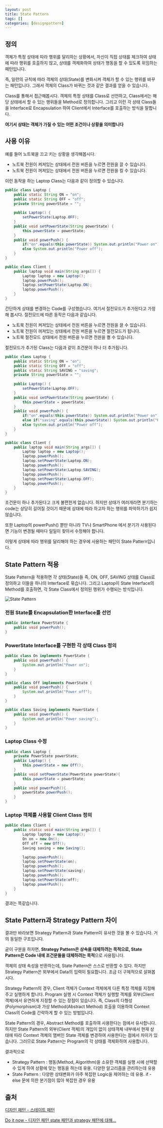 ```yaml
---
layout: post
title: State Pattern
tags: []
categories: [designpattern]
---
```


## 정의

객체가 특정 상태에 따라 행위를 달리하는 상황에서, 자신이 직접 상태를 체크하여 상태에 따라 행위를 호출하지 않고, 상태를 객체화하여 상태가 행동을 할 수 있도록 위임하는 패턴입니다.

즉, 일련의 규칙에 따라 객체의 상태(State)를 변화시켜 객체가 할 수 있는 행위를 바꾸는 패턴입니다. 그래서 객체의 Class가 바뀌는 것과 같은 결과를 얻을 수 있습니다.

Class를 통해서 접근해봅시다. 객체의 특정 상태를 Class로 선언하고, Class에서는 해당 상태에서 할 수 있는 행위들을 Method로 정의합니다. 그리고 이런 각 상태 Class들을 Interface로 Encapsulation 하여 Client에서 Interface를 호출하는 방식을 말합니다.

**여기서 상태는 객체가 가질 수 있는 어떤 조건이나 상황을 의미합니다**

## 사용 이유

예를 들어 노트북을 끄고 키는 상황을 생각해봅시다.

* 노트북 전원이 켜져있는 상태에서 전원 버튼을 누르면 전원을 끌 수 있습니다.
* 노트북 전원이 꺼져있는 상태에서 전원 버튼을 누르면 전원을 킬 수 있습니다.

이런 동작을 하는 Laptop Class는 다음과 같이 정의할 수 있습니다.

```java
public class Laptop {
    public static String ON = "on";
    public static String OFF = "off";
    private String powerState = "";
    
    public Laptop() {
        setPowerState(Laptop.OFF);
    }
   	public void setPowerState(String powerState) {
        this.powerState = powerState;
    }
    public void powerPush() {
        if("on".equals(this.powerState)) System.out.println("Power on");
        else System.out.println("Power off");
    }
}
```

```java
public class Client {
    public laptop void main(String args[]) {
        Laptop laptop = new Laptop();
        laptop.powerPush();
        laptop.setPowerState(Laptop.ON);
        laptop.powerPush();
    }
}
```

간단하게 상태를 변경하는 Code를 구성했습니다. 여기서 절전모드가 추가된다고 가정해 봅시다. 절전모드에 따른 동작은 다음과 같습니다.

* 노트북 전원이 켜져있는 상태에서 전원 버튼을 누르면 전원을 끌 수 있습니다.
* 노트북 전원이 꺼져있는 상태에서 전원 버튼을 누르면 절전모드가 됩니다.
* 노트북 절전모드 상태에서 전원 버튼을 누르면 전원을 켤 수 있습니다.

절전모드가 추가된 Class는 다음과 같이 조건문이 하나 더 추가됩니다.

```java
public class Laptop {
    public static String ON = "on";
    public static String OFF = "off";
    public static String SAVING = "saving";
    private String powerState = "";
    
    public Laptop() {
        setPowerState(Laptop.OFF);
    }
   	public void setPowerState(String powerState) {
        this.powerState = powerState;
    }
    public void powerPush() {
        if("on".equals(this.powerState)) System.out.println("Power on");
        else if("saving".equals(this.powerState)) System.out.println("Power saving");
        else System.out.println("Power off");
    }
}
```

```java
public class Client {
	public laptop void main(String args[]) {
        Laptop laptop = new Laptop();
        laptop.powerPush();
        laptop.setPowerState(Laptop.ON);
        laptop.powerPush();
        laptop.setPowerState(Laptop.SAVING);
        laptop.powerPush();
        laptop.setPowerState(Laptop.OFF);
        laptop.powerPush();
	}
}
```

조건문이 하나 추가된다고 크게 불편한게 없습니다. 하지만 상태가 여러개라면 분기하는 code는 상당히 길어질 것이기 때문에 상태에 따라 하고자 하는 행위를 파악하기가 쉽지 않습니다.

또한 Laptop의 powerPush() 뿐만 아니라 TV나 SmartPhone 에서 분기가 사용된다면 기능이 변경될 때마다 일일이 찾아서 수정해야 합니다.

이렇게 상태에 따라 행위를 달리해야 하는 경우에 사용하는 패턴이 State Pattern입니다.

## State Pattern 적용

State Pattern을 적용하면 각 상태(State)들 즉, ON, OFF, SAVING 상태를 Class로 정의하고 이들을 하나의 Interface로 묶습니다. 그리고 Laptop이 State Interface의 Method를 호출하면, 각 State Class에서 정의된 행위가 수행되는 방식입니다.

![State Pattern](https://nephelai.github.io/images/posts/state_pattern.jpg)

### 전원 State를 Encapsulation한 Interface를 선언

```java
public interface PowerState {
    public void powerPush();
}
```

### PowerState Interface를 구현한 각 상태 Class 정의

``` java
public class On implements PowerState {
    public void powerPush() {
        System.out.println("Power on");
    }
}
```

``` java
public class Off implements PowerState {
    public void powerPush() {
        System.out.println("Power off");
    }
}
```

```java
public class Saving implements PowerState {
    public void powerPush() {
        System.out.println("Power saving");
    }
}
```

### Laptop Class 수정

```java
public class Laptop {
    private PowerState powerState;
    public Laptop() {
        this.powerState = new Off();
    }
    public void setPowerState(PowerState powerState){
        this.powerState = powerState;
    }
    public void powerPush(){
        powerState.powerPush();
    }
}
```

### Laptop 객체를 사용할 Client Class 정의

```java
public class Client {
    public static void main(String args[]) {
        Laptop laptop = new Laptop();
        On on = new On();
        Off off = new Off();
        Saving saving = new Saving();
        
        laptop.powerPush();
        laptop.setPowerState(on);
        laptop.powerPush();
        laptop.setPowerState(saving);
        laptop.powerPush();
        laptop.setPowerState(off);
        laptop.powerPush();
    }
}
```

결과는 똑같습니다.

## State Pattern과 Strategy Pattern 차이

결과만 바라보면 Strategy Pattern과 State Pattern이 유사한 것을 볼 수 있습니다. 거의 동일한 구조입니다.

굳이 구분을 하자면, **Strategy Pattern은 상속을 대체하려는 목적으로, State Pattern은 Code 내에 조건문들을 대체하려는 목적**으로 사용됩니다.

객체의 상태 속성을 반환하는데, State Pattern은 스스로 반환할 수 있다. 하지만 Strategy Pattern은 외부에서 Data의 입력이 필요합니다. 조금 더 구체적으로 살펴봅시다.

Strategy Pattern의 경우, Client 객체가 Context 객체에게 다른 특정 객체를 지정해주고 실행하게 합니다. Program 실행 시 Context 객체가 실행할 객체를 외부(Client 객체)에서 유연하게 지정할 수 있는 장점이 있습니다. 즉, Class의 다형성(Polymorphism)과 가상 Method(Abstract Method) 호출을 이용하여 Context Class의 Code를 간략하게 할 수 있는 방법입니다.

State Pattern의 경우, Abstract Method를 호출하여 사용한다는 점에서 유사합니다. 하지만 State Pattern의 외부(Client 객체)의 개입이 없이 상태객체 내부에서 현재 상태에 따라 Context 객체의 맴버인 State 객체를 변경하여 사용한다는 점에서 차이가 있습니다. 그러므로 State Pattern는 Program의 각 상태를 객체화하여 사용합니다.

결과적으로

* Strategy Pattern : 행동(Method, Algorithm)을 소유한 객체를 실행 시에 선택할 수 있게 하여 상황에 맞는 행동을 하는데 유용. 다양한 알고리즘을 관리하는데 유용
* State Pattern : 다양한 상태변화가 아주 복잡한 Logic을 제어하는 데 유용. if - else 문에 의한 분기점이 많아 복잡한 경우 유용

## 출처

[디자인 패턴 - 스테이트 패턴](https://victorydntmd.tistory.com/294?category=719467)

[Do it now - 디자인 패턴 state 패턴과 strategy 패턴에 대해...](https://jongyoungcha.tistory.com/entry/디자인-패턴-state-패턴과-strategy-패턴에-대해)